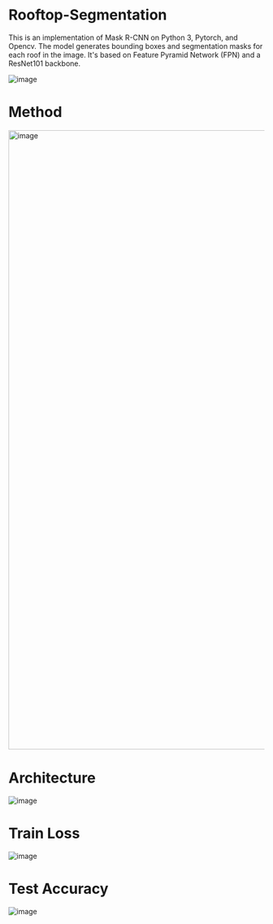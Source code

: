 # Rooftop-Segmentation
This is an implementation of Mask R-CNN on Python 3, Pytorch, and Opencv. The model generates bounding boxes and segmentation masks for each roof in the image. It's based on Feature Pyramid Network (FPN) and a ResNet101 backbone.

![image](https://github.com/Sadia0730/Rooftop-Segmentation/assets/31884897/d9eea593-25f2-4744-b54a-b1a0b5d5649b)

# Method

<img width="1218" alt="image" src="https://github.com/Sadia0730/Rooftop-Segmentation/assets/31884897/c4e76b82-5f5c-4254-bcbb-393dbeed9032">

# Architecture

![image](https://github.com/Sadia0730/Rooftop-Segmentation/assets/31884897/94e58e3c-12d8-4cb9-8f26-c58bb2400e12)

# Train Loss

![image](https://github.com/Sadia0730/Rooftop-Segmentation/assets/31884897/d1a5bf83-e17f-4079-a468-f92832b4a7e2)

# Test Accuracy
![image](https://github.com/Sadia0730/Rooftop-Segmentation/assets/31884897/1e659dd9-297a-4b20-8d39-9edcd980a2d7)




